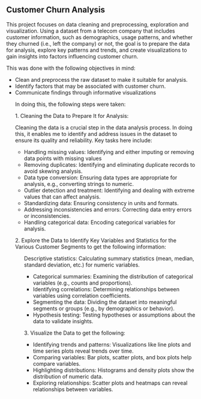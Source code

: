 <h2>Customer Churn Analysis</h2>
<p>This project focuses on data cleaning and preprocessing, exploration and visualization. Using a dataset from a telecom company that includes customer information, such as demographics, usage patterns, and whether they churned (i.e., left the company) or not, the goal is to prepare the data for analysis, explore key patterns and trends, and create visualizations to gain insights into factors influencing customer churn.</p>

<p>This was done with the following objectives in mind:</p>

<ul>
<li>Clean and preprocess the raw dataset to make it suitable for analysis.</li>
<li> Identify factors that may be associated with customer churn.</li>
<li> Communicate findings through informative visualizations </li>
</u>

<p>In doing this, the following steps were taken:</p>

<p>1. Cleaning the Data to Prepare It for Analysis:</p>

<p>Cleaning the data is a crucial step in the data analysis process. In doing this, it enables me to identify and address issues in the dataset to ensure its quality and reliability. Key tasks here include:</p>
<ul>
<li>Handling missing values: Identifying and either imputing or removing data points with missing values</li>
<li>Removing duplicates: Identifying and eliminating duplicate records to avoid skewing analysis.</li>
<li>Data type conversion: Ensuring data types are appropriate for analysis, e.g., converting strings to numeric.</li>
<li>Outlier detection and treatment: Identifying and dealing with extreme values that can affect analysis.</li>
<li>Standardizing data: Ensuring consistency in units and formats.</li>
<li>Addressing inconsistencies and errors: Correcting data entry errors or inconsistencies.</li>
<li>Handling categorical data: Encoding categorical variables for analysis.</li>
</ul>
<p>2. Explore the Data to Identify Key Variables and Statistics for the Various Customer Segments to get the following information:</p>
<ul>
<p>Descriptive statistics: Calculating summary statistics (mean, median, standard deviation, etc.) for numeric variables.</p>
<ul>
<li>Categorical summaries: Examining the distribution of categorical variables (e.g., counts and proportions).</li>
<li>Identifying correlations: Determining relationships between variables using correlation coefficients.</li>
<li>Segmenting the data: Dividing the dataset into meaningful segments or groups (e.g., by demographics or behavior).</li>
<li>Hypothesis testing: Testing hypotheses or assumptions about the data to validate insights.</li>
</ul>
<p>3. Visualize the Data to get the following:</p>
<ul>
<li>Identifying trends and patterns: Visualizations like line plots and time series plots reveal trends over time.</li>
<li>Comparing variables: Bar plots, scatter plots, and box plots help compare variables.</li>
<li>Highlighting distributions: Histograms and density plots show the distribution of numeric data.</li>
<li>Exploring relationships: Scatter plots and heatmaps can reveal relationships between variables.</li>
</ul>
